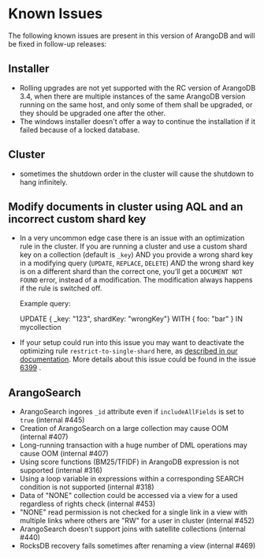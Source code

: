 Known Issues
============

The following known issues are present in this version of ArangoDB and will be fixed
in follow-up releases:

Installer
---------

* Rolling upgrades are not yet supported with the RC version of ArangoDB 3.4, when
  there are multiple instances of the same ArangoDB version running on the same host,
  and only some of them shall be upgraded, or they should be upgraded one after the
  other.
* The windows installer doesn't offer a way to continue the installation if it failed
  because of a locked database.

Cluster
-------

* sometimes the shutdown order in the cluster will cause the shutdown to hang infinitely.

Modify documents in cluster using AQL and an incorrect custom shard key
-----------------------------------------------------------------------

* In a very uncommon edge case there is an issue with an optimization rule in the cluster.
  If you are running a cluster and use a custom shard key on a collection (default is `_key`) AND you provide a wrong shard key in a modifying query (`UPDATE`, `REPLACE`, `DELETE`) *AND* the wrong shard key is on a different shard than the correct one, you’ll get a `DOCUMENT NOT FOUND` error, instead of a modification.
  The modification always happens if the rule is switched off.

  Example query:

    UPDATE { _key: "123", shardKey: "wrongKey"} WITH { foo: "bar" } IN mycollection

* If your setup could run into this issue you may want to deactivate the optimizing rule `restrict-to-single-shard` here, as [described in our documentation](../../AQL/ExecutionAndPerformance/Optimizer.html#turning-specific-optimizer-rules-off).
More details about this issue could be found in the issue [6399](https://github.com/arangodb/arangodb/issues/6399) .

ArangoSearch
------------

* ArangoSearch ingores `_id` attribute even if `includeAllFields` is set to `true` (internal #445)
* Creation of ArangoSearch on a large collection may cause OOM (internal #407)
* Long-running transaction with a huge number of DML operations may cause OOM (internal #407)
* Using score functions (BM25/TFIDF) in ArangoDB expression is not supported (internal #316)
* Using a loop variable in expressions within a corresponding SEARCH condition is not supported (internal #318)
* Data of "NONE" collection could be accessed via a view for a used regardless of rights check (internal #453)
* "NONE" read permission is not checked for a single link in a view with multiple links where others are "RW" for a user in cluster (internal #452)
* ArangoSearch doesn't support joins with satellite collections (internal #440)
* RocksDB recovery fails sometimes after renaming a view (internal #469)


